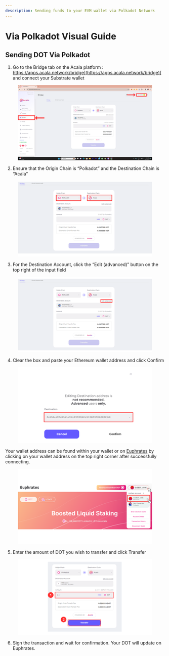 ```yaml
---
description: Sending funds to your EVM wallet via Polkadot Network
---
```


# Via Polkadot Visual Guide

## Sending DOT Via Polkadot

1. Go to the Bridge tab on the Acala platform : [https://apps.acala.network/bridge](https://apps.acala.network/bridge)[ ](https://apps.acala.network/bridge)and connect your Substrate wallet

<figure><img src="../../../.gitbook/assets/Bridge Landing.png" alt=""><figcaption></figcaption></figure>

2. Ensure that the Origin Chain is “Polkadot” and the Destination Chain is “Acala”

<figure><img src="../../../.gitbook/assets/Origin &#x26; Destination.png" alt=""><figcaption></figcaption></figure>

3. For the Destination Account, click the “Edit (advanced)” button on the top right of the input field

<figure><img src="../../../.gitbook/assets/edit advanced.png" alt=""><figcaption></figcaption></figure>

4. Clear the box and paste your Ethereum wallet address and click Confirm

<figure><img src="../../../.gitbook/assets/Input Address adv.png" alt=""><figcaption></figcaption></figure>

Your wallet address can be found within your wallet or on [Euphrates](https://farm.acala.network/) by clicking on your wallet address on the top right corner after successfully connecting.

<figure><img src="../../../.gitbook/assets/Copy Wallet Address (1).png" alt=""><figcaption></figcaption></figure>

5. Enter the amount of DOT you wish to transfer and click Transfer

<figure><img src="../../../.gitbook/assets/5.png" alt=""><figcaption></figcaption></figure>

6. Sign the transaction and wait for confirmation. Your DOT will update on Euphrates.
